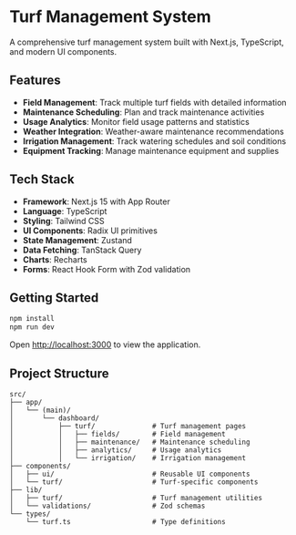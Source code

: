 # Turf Management System

A comprehensive turf management system built with Next.js, TypeScript, and modern UI components.

## Features

- **Field Management**: Track multiple turf fields with detailed information
- **Maintenance Scheduling**: Plan and track maintenance activities
- **Usage Analytics**: Monitor field usage patterns and statistics
- **Weather Integration**: Weather-aware maintenance recommendations
- **Irrigation Management**: Track watering schedules and soil conditions
- **Equipment Tracking**: Manage maintenance equipment and supplies

## Tech Stack

- **Framework**: Next.js 15 with App Router
- **Language**: TypeScript
- **Styling**: Tailwind CSS
- **UI Components**: Radix UI primitives
- **State Management**: Zustand
- **Data Fetching**: TanStack Query
- **Charts**: Recharts
- **Forms**: React Hook Form with Zod validation

## Getting Started

```bash
npm install
npm run dev
```

Open [http://localhost:3000](http://localhost:3000) to view the application.

## Project Structure

```
src/
├── app/
│   └── (main)/
│       └── dashboard/
│           ├── turf/              # Turf management pages
│           │   ├── fields/        # Field management
│           │   ├── maintenance/   # Maintenance scheduling
│           │   ├── analytics/     # Usage analytics
│           │   └── irrigation/    # Irrigation management
├── components/
│   ├── ui/                        # Reusable UI components
│   └── turf/                      # Turf-specific components
├── lib/
│   ├── turf/                      # Turf management utilities
│   └── validations/               # Zod schemas
└── types/
    └── turf.ts                    # Type definitions
```